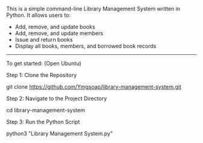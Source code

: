 This is a simple command-line Library Management System written in Python. It allows users to:

- Add, remove, and update books
- Add, remove, and update members
- Issue and return books
- Display all books, members, and borrowed book records

- ----------------------

To get started: (Open Ubuntu)

Step 1: Clone the Repository

  git clone https://github.com/Ymgsoap/library-management-system.git

Step 2: Navigate to the Project Directory

  cd library-management-system

Step 3: Run the Python Script

  python3 "Library Management System.py"

